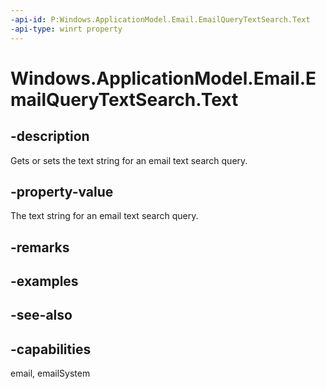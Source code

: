 ```yaml
---
-api-id: P:Windows.ApplicationModel.Email.EmailQueryTextSearch.Text
-api-type: winrt property
---
```


<!-- Property syntax
public string Text { get;  set; }
-->

# Windows.ApplicationModel.Email.EmailQueryTextSearch.Text

## -description
Gets or sets the text string for an email text search query.

## -property-value
The text string for an email text search query.

## -remarks

## -examples

## -see-also

## -capabilities
email, emailSystem

